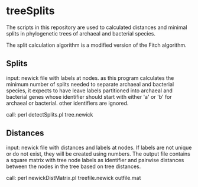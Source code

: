 # treeSplits

The scripts in this repository are used to calculated distances and minimal
splits in phylogenetic trees of archaeal and bacterial species.

The split calculation algorithm is a modified version of the Fitch algorithm.

## Splits
input: newick file with labels at nodes. as this program calculates the minimum
number of splits needed to separate archaeal and bacterial species, it expects
to have leave labels partitioned into archaeal and bacterial genes whose
identifier should start with either 'a' or 'b' for archaeal or bacterial. other
identifiers are ignored.

call: perl detectSplits.pl tree.newick


## Distances
input: newick file with distances and labels at nodes. If labels are not unique
or do not exist, they will be created using numbers. The output file contains
a square matrix with tree node labels as identifier and pairwise distances
between the nodes in the tree based on tree distances.

call:
perl newickDistMatrix.pl treefile.newick outfile.mat
